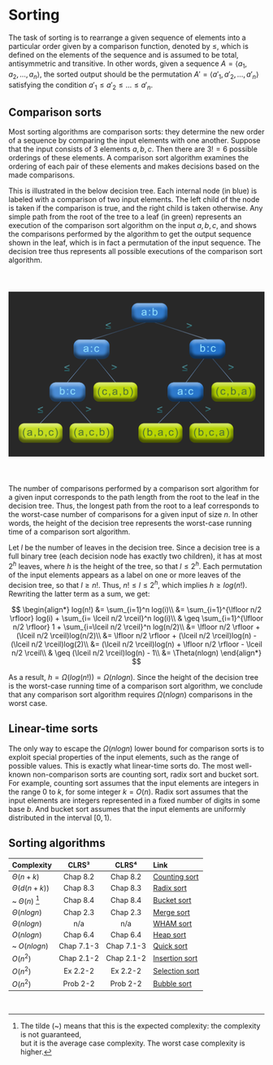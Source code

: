 # Sorting

The task of sorting is to rearrange a given sequence of elements into a particular order given by a comparison function, denoted by $\leq$, which is defined on the elements of the sequence and is assumed to be total, antisymmetric and transitive. In other words, given a sequence $A = \langle a_1, a_2, \dots, a_n \rangle$, the sorted output should be the permutation $A' = \langle a'_1, a'_2, \dots, a'_n \rangle$ satisfying the condition $a'_1 \leq a'_2 \leq \dots \leq a'_n$.

## Comparison sorts

Most sorting algorithms are comparison sorts: they determine the new order of a sequence by comparing the input elements with one another. Suppose that the input consists of $3$ elements $a, b, c$. Then there are $3! = 6$ possible orderings of these elements. A comparison sort algorithm examines the ordering of each pair of these elements and makes decisions based on the made comparisons.

This is illustrated in the below decision tree. Each internal node (in blue) is labeled with a comparison of two input elements. The left child of the node is taken if the comparison is true, and the right child is taken otherwise. Any simple path from the root of the tree to a leaf (in green) represents an execution of the comparison sort algorithm on the input $a, b, c$, and shows the comparisons performed by the algorithm to get the output sequence shown in the leaf, which is in fact a permutation of the input sequence. The decision tree thus represents all possible executions of the comparison sort algorithm.

<p align="center" width="50%">
<img src="sorting.png"
     alt="decision tree"
     style="float: left; padding-top:40px; padding-bottom:40px" />
</p><br clear="left">  

The number of comparisons performed by a comparison sort algorithm for a given input corresponds to the path length from the root to the leaf in the decision tree. Thus, the longest path from the root to a leaf corresponds to the worst-case number of comparisons for a given input of size $n$. In other words, the height of the decision tree represents the worst-case running time of a comparison sort algorithm.

Let $l$ be the number of leaves in the decision tree. Since a decision tree is a full binary tree (each decision node has exactly two children), it has at most $2^h$ leaves, where $h$ is the height of the tree, so that $l \leq 2^h$. Each permutation of the input elements appears as a label on one or more leaves of the decision tree, so that $l \geq n!$. Thus, $n! \leq l \leq 2^h$, which implies $h \geq log(n!)$. Rewriting the latter term as a sum, we get:

$$
\begin{align*}
log(n!) &=  \sum_{i=1}^n log(i)\\
&= \sum_{i=1}^{\lfloor n/2 \rfloor} log(i) + \sum_{i= \lceil n/2 \rceil}^n log(i)\\
& \geq \sum_{i=1}^{\lfloor n/2 \rfloor} 1 + \sum_{i=\lceil n/2 \rceil}^n log(n/2)\\
&= \lfloor n/2 \rfloor + (\lceil n/2 \rceil)log(n/2)\\
&= \lfloor n/2 \rfloor + (\lceil n/2 \rceil)log(n) - (\lceil n/2 \rceil)log(2)\\
&= (\lceil n/2 \rceil)log(n) + \lfloor n/2 \rfloor - \lceil n/2 \rceil\\
& \geq (\lceil n/2 \rceil)log(n) - 1\\
&= \Theta(nlogn)
\end{align*}
$$

As a result, $h = \Omega(log(n!)) = \Omega(nlogn)$. Since the height of the decision tree is the worst-case running time of a comparison sort algorithm, we conclude that any comparison sort algorithm requires $\Omega(nlogn)$ comparisons in the worst case.

## Linear-time sorts

The only way to escape the $\Omega(nlogn)$ lower bound for comparison sorts is to exploit special properties of the input elements, such as the range of possible values. This is exactly what linear-time sorts do. The most well-known non-comparison sorts are counting sort, radix sort and bucket sort. For example, counting sort assumes that the input elements are integers in the range $0$ to $k$, for some integer $k = O(n)$. Radix sort assumes that the input elements are integers represented in a fixed number of digits in some base $b$. And bucket sort assumes that the input elements are uniformly distributed in the interval $[0, 1)$.

## Sorting algorithms

| **Complexity** | **CLRS³** |  **CLRS⁴** | **Link** |
|:---|:---:|:---:|:---|
| $\Theta(n + k)$ | Chap 8.2 | Chap 8.2 | [Counting sort](https://github.com/pl3onasm/Algorithms-and-data-structures/tree/main/algorithms/sorting/counting-sort)
| $\Theta(d(n + k))$ | Chap 8.3 | Chap 8.3 | [Radix sort](https://github.com/pl3onasm/Algorithms-and-data-structures/tree/main/algorithms/sorting/radix-sort)
| ~ $\Theta(n)$ [^1] | Chap 8.4 | Chap 8.4 | [Bucket sort](https://github.com/pl3onasm/Algorithms-and-data-structures/tree/main/algorithms/sorting/bucket-sort)
| $\Theta(nlogn)$ | Chap 2.3 | Chap 2.3 |  [Merge sort](https://github.com/pl3onasm/Algorithms-and-data-structures/tree/main/algorithms/sorting/merge-sort)
| $\Theta(nlogn)$ | n/a | n/a  | [WHAM sort](https://github.com/pl3onasm/Algorithms-and-data-structures/tree/main/algorithms/sorting/wham-sort)
| $O(nlogn)$ | Chap 6.4 | Chap 6.4 |  [Heap sort](https://github.com/pl3onasm/Algorithms-and-data-structures/tree/main/algorithms/sorting/heap-sort)
| ~ $O(nlogn)$ | Chap 7.1-3 | Chap 7.1-3 | [Quick sort](https://github.com/pl3onasm/Algorithms-and-data-structures/tree/main/algorithms/sorting/quick-sort)
| $O(n^2)$ | Chap 2.1-2 | Chap 2.1-2 | [Insertion sort](https://github.com/pl3onasm/Algorithms-and-data-structures/tree/main/algorithms/sorting/insertion-sort)
| $O(n^2)$ | Ex 2.2-2 | Ex 2.2-2 | [Selection sort](https://github.com/pl3onasm/Algorithms-and-data-structures/tree/main/algorithms/sorting/selection-sort)
| $O(n^2)$ | Prob 2-2 | Prob 2-2 | [Bubble sort](https://github.com/pl3onasm/Algorithms-and-data-structures/tree/main/algorithms/sorting/bubble-sort)

&nbsp;&nbsp;

[^1]: The tilde (~) means that this is the expected complexity: the complexity is not guaranteed,  
but it is the average case complexity. The worst case complexity is higher.
